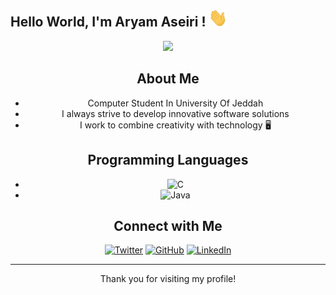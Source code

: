 <h2> Hello World, I'm Aryam Aseiri ! <img src="https://github.com/ABSphreak/ABSphreak/blob/master/gifs/Hi.gif" width="30px"></h2>

<div align="center" width="50">

<img src="https://ardas-it.com/uploads/images/blogs/giph.gif" width="300"/>

## About Me
- Computer Student In University Of Jeddah
- I always strive to develop innovative software solutions
- I work to combine creativity with technology 🖥️

## Programming Languages

- ![C](https://img.shields.io/badge/-C-A8B9CC?style=flat&logo=c&logoColor=white)
- ![Java](https://img.shields.io/badge/-Java-007396?style=flat&logo=java&logoColor=white)

## Connect with Me

[![Twitter](https://img.shields.io/badge/Twitter-%231DA1F2.svg?&style=for-the-badge&logo=twitter&logoColor=white)](https://x.com/ill_Ar100?t=rUeGmYjwmyPhpX4SmqGNBA&s=09)
[![GitHub](https://img.shields.io/badge/GitHub-%2312100E.svg?&style=for-the-badge&logo=github&logoColor=white)](https://github.com/ProAryam-X100)
[![LinkedIn](https://img.shields.io/badge/LinkedIn-%230A66C2.svg?&style=for-the-badge&logo=linkedin&logoColor=white)](https://www.linkedin.com/in/aryam-aseiri-85561a2a9)


---

Thank you for visiting my profile!
